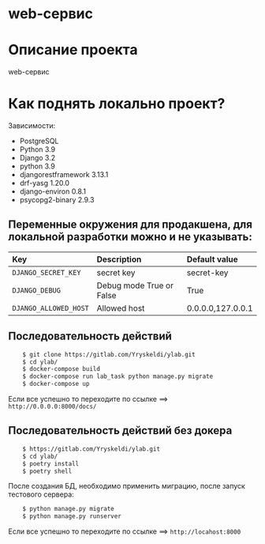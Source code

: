 # web-сервис

# Описание проекта

web-сервис

# Как поднять локально проект?

Зависимости:

- PostgreSQL
- Python 3.9
- Django 3.2
- python 3.9
- djangorestframework 3.13.1
- drf-yasg 1.20.0
- django-environ 0.8.1
- psycopg2-binary 2.9.3


## Переменные окружения для продакшена, для локальной разработки можно и не указывать:

| Key    | Description   |    Default value  |
| :---         |     :---      |          :--- |
| `DJANGO_SECRET_KEY`  | secret key  | secret-key              |
| `DJANGO_DEBUG`  | Debug mode True or False  | True              |
| `DJANGO_ALLOWED_HOST`| Allowed host | 0.0.0.0,127.0.0.1 |

## Последовательность действий 

```.bash
    $ git clone https://gitlab.com/Yryskeldi/ylab.git
    $ cd ylab/ 
    $ docker-compose build
    $ docker-compose run lab_task python manage.py migrate
    $ docker-compose up
```

Если все успешно то переходите по ссылке ==> `http://0.0.0.0:8000/docs/`


## Последовательность действий без докера

```.bash
    $ https://gitlab.com/Yryskeldi/ylab.git
    $ cd ylab/ 
    $ poetry install
    $ poetry shell
```

После создания БД, необходимо применить миграцию, после запуск тестового
сервера:

```.bash
    $ python manage.py migrate
    $ python manage.py runserver
```

Если все успешно то переходите по ссылке ==> `http://locahost:8000`
